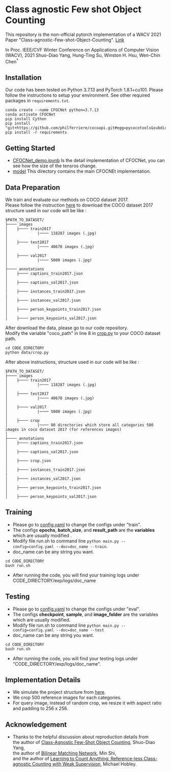 # Class agnostic Few shot Object Counting

This repository is the non-official pytorch implementation of a WACV 2021 Paper "Class-agnostic-Few-shot-Object-Counting". [Link](https://openaccess.thecvf.com/content/WACV2021/papers/Yang_Class-Agnostic_Few-Shot_Object_Counting_WACV_2021_paper.pdf)

In Proc. IEEE/CVF Winter Conference on Applications of Computer Vision (WACV), 2021
Shuo-Diao Yang, Hung-Ting Su, Winston H. Hsu, Wen-Chin Chen<sup>*</sup>

## Installation
Our code has been tested on Python 3.7.13 and PyTorch 1.8.1+cu101. Please follow the instructions to setup your environment. See other required packages in `requirements.txt`.
````
conda create --name CFOCNet python=3.7.13
conda activate CFOCNet
pip install Cython
pip install "git+https://github.com/philferriere/cocoapi.git#egg=pycocotools&subdirectory=PythonAPI"
pip install -r requirements
````

## Getting Started
* [CFOCNet_demo.ipynb](CFOCNet_demo.ipynb) Is the detail implementation of CFOCNet, you can see how the size of the tensros change.
* [model](model) This directory contains the main CFOCNEt implementation.

## Data Preparation
We train and evaluate our methods on COCO dataset 2017. </br>
Please follow the instruction [here](https://gist.github.com/mkocabas/a6177fc00315403d31572e17700d7fd9) to download the COCO dataset 2017 </br>
structure used in our code will be like : </br>
````
$PATH_TO_DATASET/
├──── images
│    ├──── train2017
│             |──── 118287 images (.jpg)
│
│    ├──── test2017
│             |──── 40670 images (.jpg)
│
│    ├──── val2017
│             |──── 5000 images (.jpg)
│
├──── annotations
│    ├──── captions_train2017.json
│
│    ├──── captions_val2017.json
│
│    ├──── instances_train2017.json
|
│    ├──── instances_val2017.json
│
│    ├──── person_keypoints_train2017.json
│
│    ├──── person_keypoints_val2017.json
````
After download the data, please go to our code repository. </br>
Modify the variable "coco_path" in line 8  in [crop.py](data/crop.py) to your COCO dataset path.
````
cd CODE_DIRECTORY
python data/crop.py
````
After above instructions, structure used in our code will be like : </br>
````
$PATH_TO_DATASET/
├──── images
│    ├──── train2017
│             |──── 118287 images (.jpg)
│
│    ├──── test2017
│             |──── 40670 images (.jpg)
│
│    ├──── val2017
│             |──── 5000 images (.jpg)
│
│    ├──── crop
│             |──── 80 directories which store all categories 500 images in coco dataset 2017 (for references images)
│
├──── annotations
│    ├──── captions_train2017.json
│
│    ├──── captions_val2017.json
│
│    ├──── crop.json
│
│    ├──── instances_train2017.json
|
│    ├──── instances_val2017.json
│
│    ├──── person_keypoints_train2017.json
│
│    ├──── person_keypoints_val2017.json

````

## Training
* Please go to [config.yaml](configs/config.yaml) to change the configs under "train". </br>
* The configs **epochs**, **batch_size**, and **result_path** are the **variables** which are usually modified .</br>
* Modify file run.sh to command line ```python main.py --config=config.yaml --doc=doc_name --train```.
* doc_name can be any string you want.
````
cd CODE_DIRECTORY
bash run.sh
````
* After running the code, you will find your training logs under CODE_DIRECTORY/exp/logs/doc_name

## Testing
* Please go to [config.yaml](configs/config.yaml) to change the configs under "eval". </br>
* The configs **checkpoint**, **sample**, and **image_folder** are the variables which are usually modified. </br>
* Modify file run.sh to command line ```python main.py --config=config.yaml --doc=doc_name --test```
* doc_name can be any string you want.
````
cd CODE_DIRECTORY
bash run.sh
````
* After running the code, you will find your testing logs under "CODE_DIRECTORY/exp/logs/doc_name".

## Implementation Details
* We simulate the project structure from [here](https://github.com/ermongroup/ncsnv2).
* We crop 500 reference images for each categories.
* For query image, instead of random crop, we resize it with aspect ratio and padding to 256 x 256.

## Acknowledgement
* Thanks to the helpful discussion about reproduction details from </br>
the author of [Class-Agnostic Few-Shot Object Counting](https://openaccess.thecvf.com/content/WACV2021/html/Yang_Class-Agnostic_Few-Shot_Object_Counting_WACV_2021_paper.html), Shuo-Diao Yang, </br>
the author of [Bilinear Matching Network](https://arxiv.org/abs/2203.08354), Min Shi, </br>
and the author of [Learning to Count Anything: Reference-less Class-agnostic Counting with Weak Supervision](https://arxiv.org/abs/2205.10203), Michael Hobley. </br>
